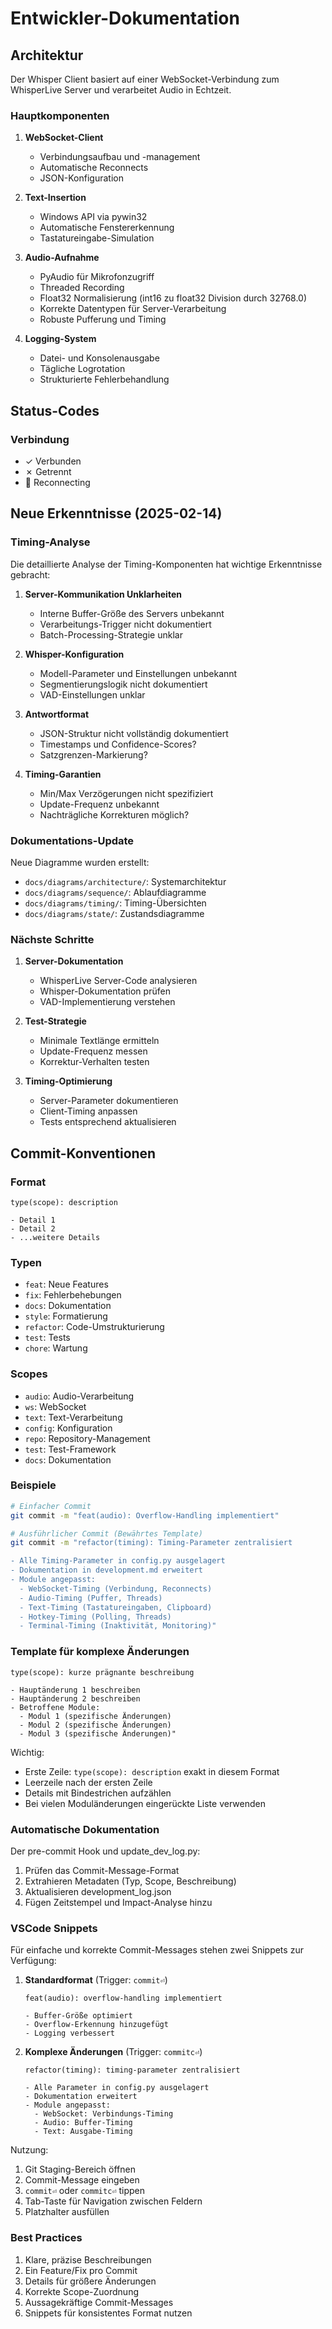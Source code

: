 # Entwickler-Dokumentation

## Architektur

Der Whisper Client basiert auf einer WebSocket-Verbindung zum WhisperLive Server und verarbeitet Audio in Echtzeit.

### Hauptkomponenten

1. **WebSocket-Client**
   - Verbindungsaufbau und -management
   - Automatische Reconnects
   - JSON-Konfiguration

2. **Text-Insertion**
   - Windows API via pywin32
   - Automatische Fenstererkennung
   - Tastatureingabe-Simulation

3. **Audio-Aufnahme**
   - PyAudio für Mikrofonzugriff
   - Threaded Recording
   - Float32 Normalisierung (int16 zu float32 Division durch 32768.0)
   - Korrekte Datentypen für Server-Verarbeitung
   - Robuste Pufferung und Timing

4. **Logging-System**
   - Datei- und Konsolenausgabe
   - Tägliche Logrotation
   - Strukturierte Fehlerbehandlung

## Status-Codes

### Verbindung
- ✓ Verbunden
- ✗ Getrennt
- 🔄 Reconnecting

## Neue Erkenntnisse (2025-02-14)

### Timing-Analyse

Die detaillierte Analyse der Timing-Komponenten hat wichtige Erkenntnisse gebracht:

1. **Server-Kommunikation Unklarheiten**
   - Interne Buffer-Größe des Servers unbekannt
   - Verarbeitungs-Trigger nicht dokumentiert
   - Batch-Processing-Strategie unklar

2. **Whisper-Konfiguration**
   - Modell-Parameter und Einstellungen unbekannt
   - Segmentierungslogik nicht dokumentiert
   - VAD-Einstellungen unklar

3. **Antwortformat**
   - JSON-Struktur nicht vollständig dokumentiert
   - Timestamps und Confidence-Scores?
   - Satzgrenzen-Markierung?

4. **Timing-Garantien**
   - Min/Max Verzögerungen nicht spezifiziert
   - Update-Frequenz unbekannt
   - Nachträgliche Korrekturen möglich?

### Dokumentations-Update

Neue Diagramme wurden erstellt:
- `docs/diagrams/architecture/`: Systemarchitektur
- `docs/diagrams/sequence/`: Ablaufdiagramme
- `docs/diagrams/timing/`: Timing-Übersichten
- `docs/diagrams/state/`: Zustandsdiagramme

### Nächste Schritte

1. **Server-Dokumentation**
   - WhisperLive Server-Code analysieren
   - Whisper-Dokumentation prüfen
   - VAD-Implementierung verstehen

2. **Test-Strategie**
   - Minimale Textlänge ermitteln
   - Update-Frequenz messen
   - Korrektur-Verhalten testen

3. **Timing-Optimierung**
   - Server-Parameter dokumentieren
   - Client-Timing anpassen
   - Tests entsprechend aktualisieren

## Commit-Konventionen

### Format
```
type(scope): description

- Detail 1
- Detail 2
- ...weitere Details
```

### Typen
- `feat`: Neue Features
- `fix`: Fehlerbehebungen
- `docs`: Dokumentation
- `style`: Formatierung
- `refactor`: Code-Umstrukturierung
- `test`: Tests
- `chore`: Wartung

### Scopes
- `audio`: Audio-Verarbeitung
- `ws`: WebSocket
- `text`: Text-Verarbeitung
- `config`: Konfiguration
- `repo`: Repository-Management
- `test`: Test-Framework
- `docs`: Dokumentation

### Beispiele
```bash
# Einfacher Commit
git commit -m "feat(audio): Overflow-Handling implementiert"

# Ausführlicher Commit (Bewährtes Template)
git commit -m "refactor(timing): Timing-Parameter zentralisiert

- Alle Timing-Parameter in config.py ausgelagert
- Dokumentation in development.md erweitert
- Module angepasst:
  - WebSocket-Timing (Verbindung, Reconnects)
  - Audio-Timing (Puffer, Threads)
  - Text-Timing (Tastatureingaben, Clipboard)
  - Hotkey-Timing (Polling, Threads)
  - Terminal-Timing (Inaktivität, Monitoring)"
```

### Template für komplexe Änderungen
```
type(scope): kurze prägnante beschreibung

- Hauptänderung 1 beschreiben
- Hauptänderung 2 beschreiben
- Betroffene Module:
  - Modul 1 (spezifische Änderungen)
  - Modul 2 (spezifische Änderungen)
  - Modul 3 (spezifische Änderungen)"
```

Wichtig:
- Erste Zeile: `type(scope): description` exakt in diesem Format
- Leerzeile nach der ersten Zeile
- Details mit Bindestrichen aufzählen
- Bei vielen Moduländerungen eingerückte Liste verwenden

### Automatische Dokumentation
Der pre-commit Hook und update_dev_log.py:
1. Prüfen das Commit-Message-Format
2. Extrahieren Metadaten (Typ, Scope, Beschreibung)
3. Aktualisieren development_log.json
4. Fügen Zeitstempel und Impact-Analyse hinzu

### VSCode Snippets

Für einfache und korrekte Commit-Messages stehen zwei Snippets zur Verfügung:

1. **Standardformat** (Trigger: `commit⏎`)
   ```
   feat(audio): overflow-handling implementiert

   - Buffer-Größe optimiert
   - Overflow-Erkennung hinzugefügt
   - Logging verbessert
   ```

2. **Komplexe Änderungen** (Trigger: `commitc⏎`)
   ```
   refactor(timing): timing-parameter zentralisiert

   - Alle Parameter in config.py ausgelagert
   - Dokumentation erweitert
   - Module angepasst:
     - WebSocket: Verbindungs-Timing
     - Audio: Buffer-Timing
     - Text: Ausgabe-Timing
   ```

Nutzung:
1. Git Staging-Bereich öffnen
2. Commit-Message eingeben
3. `commit⏎` oder `commitc⏎` tippen
4. Tab-Taste für Navigation zwischen Feldern
5. Platzhalter ausfüllen

### Best Practices
1. Klare, präzise Beschreibungen
2. Ein Feature/Fix pro Commit
3. Details für größere Änderungen
4. Korrekte Scope-Zuordnung
5. Aussagekräftige Commit-Messages
6. Snippets für konsistentes Format nutzen
